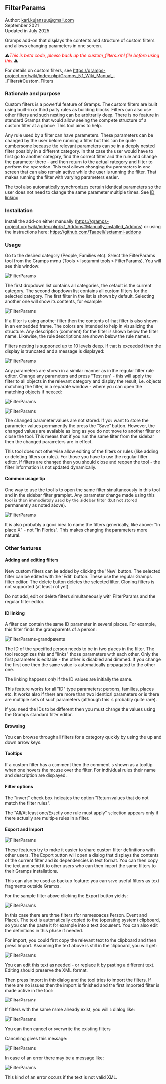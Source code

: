 FilterParams
------------
Author: kari.kujansuu@gmail.com<br>
September 2021<br>
Updated in July 2025

Gramps add-on that displays the contents and structure of custom filters and allows changing parameters in one screen.

⚠<span style="color:red">*This is beta code, please back up the custom_filters.xml file before using this.*</span>⚠

For details on custom filters, see https://gramps-project.org/wiki/index.php/Gramps_5.1_Wiki_Manual_-_Filters#Custom_Filters

### Rationale and purpose

Custom filters is a powerful feature of Gramps. The custom filters are built using built-in or third party rules as building blocks. Filters can also use other filters and such nesting can be arbitrarily deep. There is no feature in standard Gramps that would allow seeing the complete structure of a custom filter at a glance. This tool aims to help.

Any rule used by a filter can have parameters. These parameters can be changed by the user before running a filter but this can be quite cumbersome because the relevant parameters can be in a deeply nested filter possibly in a different category. In that case the user would have to first go to another category, find the correct filter and the rule and change the parameter there - and then return to the actual category and filter to perform the operation. This tool allows changing the parameters in one screen that can also remain active while the user is running the filter. That makes running the filter with varying parameters easier.

The tool also automatically synchronizes certain identical parameters so the user does not need to change the same parameter multiple times. See [ID linking](#id-linking)

### Installation

Install the add-on either manually (https://gramps-project.org/wiki/index.php/5.1_Addons#Manually_installed_Addons) or using the instructions here: https://github.com/Taapeli/isotammi-addons

### Usage

Go to the desired category (People, Families etc). Select the FilterParams tool from the Gramps menu (Tools > Isotammi tools > FilterParams). You will see this window:

![FilterParams](images/FilterParams.png)

The first dropdown list contains all categories, the default is the current category. The second dropdown list contains all custom filters for the selected category. The first filter in the list is shown by default. Selecting another one will show its contents, for example

![FilterParams](images/FilterParams2.png)

If a filter is using another filter then the contents of that filter is also shown in an embedded frame. The colors are intended to help in visualizing the structure.  Any description (comment) for the filter is shown below the filter name. Likewise, the rule descriptions are shown below the rule names.

Filters nesting is supported up to 10 levels deep. If that is exceeded then the display is truncated and a message is displayed:

![FilterParams](images/FilterParams-nesting.png)


Any parameters are shown in a similar manner as in the regular filter rule editor. Change any parameters and press "Test run" - this will apply the filter to all objects in the relevant category and display the result, i.e. objects matching the filter, in a separate window - where you can open the matching objects if needed:

![FilterParams](images/FilterParams-testrun.png)

![FilterParams](images/FilterParams-testrun-results.png)

The changed parameter values are not stored. If you want to store the parameter values permanently the press the "Save" button. However, the changed values are available as long as you do not move to another filter or close the tool. This means that if you run the same filter from the sidebar then the changed parameters are in effect.

This tool does not otherwise allow editing of the filters or rules (like adding or deleting filters or rules). For those you have to use the regular filter editor. If filters are changed then you should close and reopen the tool - the filter information is not updated dynamically.

#### Common usage tip

One way to use the tool is to open the same filter simultaneously in this tool and in the sidebar filter gramplet. Any parameter change made using this tool is then immediately used by the sidebar filter (but not stored permanently as noted above).

![FilterParams](images/FilterParams3.png)

It is also probably a good idea to name the filters generically, like above: "In place X" - not "In Florida". This makes changing the parameters more natural.

### Other features

#### Adding and editing filters

New custom filters can be added by clicking the 'New' button. The selected filter can be edited with the 'Edit' button. These use the regular Gramps filter editor. The delete button deletes the selected filter. Cloning filters is not supported (at least not yet).

Do not add, edit or delete filters simultaneously with FilterParams and the
regular filter editor.

#### ID linking

A filter can contain the same ID parameter in several places. For example, this filter finds the grandparents of a person:

![FilterParams-grandparents](images/FilterParams-grandparents.png)

The ID of the specified person needs to be in two places in the filter. The tool recognizes this and "links" those parameters with each other. Only the first parameter is editable - the other is disabled and dimmed. If you change the first one then the same value is automatically propagated to the other one. 

The linking happens only if the ID values are initially the same.

This feature works for all "ID" type parameters: persons, families, places etc. It works also if there are more than two identical parameters or is there are multiple sets of such parameters (although this is probably quite rare). 

If you need the IDs to be different then you must change the values using the Gramps standard filter editor.

#### Browsing

You can browse through all filters for a category quickly by using the up and down arrow keys.

#### Tooltips

If a custom filter has a comment then the comment is shown as a tooltip when one hovers the mouse over the filter. For individual rules their name and description are displayed.

#### Filter options

The "invert" check box indicates the option "Return values that do not match the filter rules".

The "All/At least one/Exactly one rule must apply" selection appears only if there actually are multiple rules in a filter.

#### Export and Import

![FilterParams](images/FilterParams-exportimport.png)

These features try to make it easier to share custom filter definitions with other users. The Export button will open a dialog that displays the contents of the current filter and its dependencies in text format. You can then copy the text and send it to other users who can then import the same filters to their Gramps installations. 

This can also be used as backup feature: you can save useful filters as text fragments outside Gramps.

For the sample filter above clicking the Export button yields:

![FilterParams](images/FilterParams-export.png)

In this case there are three filters (for namespaces Person, Event and Place). The text is automatically copied to the (operating system) clipboard, so you can the paste it for example into a text document. You can also edit the definitions in this phase if needed.

For import, you could first copy the relevant text to the clipboard and then press Import. Assuming the text above is still in the clipboard, you will get:

![FilterParams](images/FilterParams-import.png)

You can edit this text as needed - or replace it by pasting a different text. Editing should preserve the XML format.

Then press Import in this dialog and the tool tries to import the filters. If there are no issues then the import is finished and the first imported filter is made active in the tool:

![FilterParams](images/import-ok.png)

If filters with the same name already exist, you will a dialog like:

![FilterParams](images/Overwrite-warning.png)

You can then cancel or overwrite the existing filters.

Canceling gives this message:

![FilterParams](images/Nothing-imported.png)

In case of an error there may be a message like:

![FilterParams](images/FilterParams-import-error.png)

This kind of an error occurs if the text is not valid XML.





